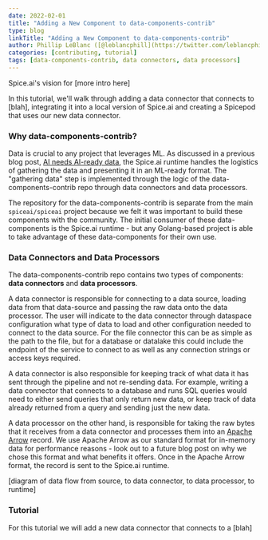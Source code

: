 ```yaml
---
date: 2022-02-01
title: "Adding a New Component to data-components-contrib"
type: blog
linkTitle: "Adding a New Component to data-components-contrib"
author: Phillip LeBlanc ([@leblancphill](https://twitter.com/leblancphill))
categories: [contributing, tutorial]
tags: [data-components-contrib, data connectors, data processors]
---
```


Spice.ai's vision for [more intro here]

In this tutorial, we'll walk through adding a data connector that connects to [blah], integrating it into a local version of Spice.ai and creating a Spicepod that uses our new data connector.

### Why data-components-contrib?

Data is crucial to any project that leverages ML. As discussed in a previous blog post, [AI needs AI-ready data](https://blog.spiceai.org/posts/2021/12/05/ai-needs-ai-ready-data/), the Spice.ai runtime handles the logistics of gathering the data and presenting it in an ML-ready format. The "gathering data" step is implemented through the logic of the data-components-contrib repo through data connectors and data processors.

The repository for the data-components-contrib is separate from the main `spiceai/spiceai` project because we felt it was important to build these components with the community. The initial consumer of these data-components is the Spice.ai runtime - but any Golang-based project is able to take advantage of these data-components for their own use.

### Data Connectors and Data Processors

The data-components-contrib repo contains two types of components: **data connectors** and **data processors**.

A data connector is responsible for connecting to a data source, loading data from that data-source and passing the raw data onto the data processor. The user will indicate to the data connector through dataspace configuration what type of data to load and other configuration needed to connect to the data source. For the file connector this can be as simple as the path to the file, but for a database or datalake this could include the endpoint of the service to connect to as well as any connection strings or access keys required.

A data connector is also responsible for keeping track of what data it has sent through the pipeline and not re-sending data. For example, writing a data connector that connects to a database and runs SQL queries would need to either send queries that only return new data, or keep track of data already returned from a query and sending just the new data.

A data processor on the other hand, is responsible for taking the raw bytes that it receives from a data connector and processes them into an [Apache Arrow](https://arrow.apache.org/) record. We use Apache Arrow as our standard format for in-memory data for performance reasons - look out to a future blog post on why we chose this format and what benefits it offers. Once in the Apache Arrow format, the record is sent to the Spice.ai runtime.

[diagram of data flow from source, to data connector, to data processor, to runtime]

### Tutorial

For this tutorial we will add a new data connector that connects to a [blah]
